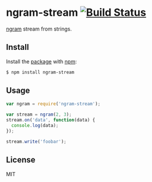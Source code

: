 # ngram-stream [![Build Status](https://travis-ci.org/madbence/node-ngram-stream.svg)](https://travis-ci.org/madbence/node-ngram-stream)

[ngram](http://en.wikipedia.org/wiki/N-gram) stream from strings.

## Install

Install the [package](http://npmjs.org/package/ngram-stream) with [npm](http://npmjs.org):

```sh
$ npm install ngram-stream
```

## Usage

```js
var ngram = require('ngram-stream');

var stream = ngram(2, 3);
stream.on('data', function(data) {
  console.log(data);
});

stream.write('foobar');
```

## License

MIT
